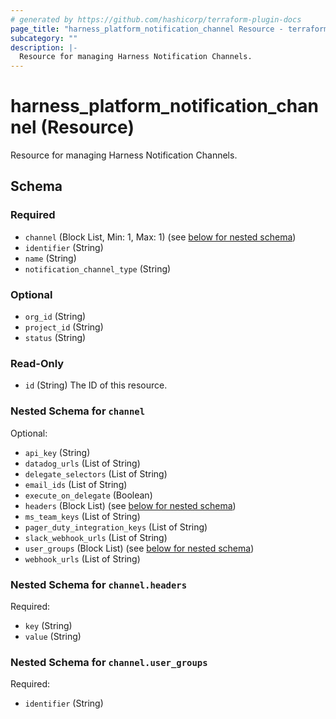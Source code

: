 ```yaml
---
# generated by https://github.com/hashicorp/terraform-plugin-docs
page_title: "harness_platform_notification_channel Resource - terraform-provider-harness"
subcategory: ""
description: |-
  Resource for managing Harness Notification Channels.
---
```


# harness_platform_notification_channel (Resource)

Resource for managing Harness Notification Channels.



<!-- schema generated by tfplugindocs -->
## Schema

### Required

- `channel` (Block List, Min: 1, Max: 1) (see [below for nested schema](#nestedblock--channel))
- `identifier` (String)
- `name` (String)
- `notification_channel_type` (String)

### Optional

- `org_id` (String)
- `project_id` (String)
- `status` (String)

### Read-Only

- `id` (String) The ID of this resource.

<a id="nestedblock--channel"></a>
### Nested Schema for `channel`

Optional:

- `api_key` (String)
- `datadog_urls` (List of String)
- `delegate_selectors` (List of String)
- `email_ids` (List of String)
- `execute_on_delegate` (Boolean)
- `headers` (Block List) (see [below for nested schema](#nestedblock--channel--headers))
- `ms_team_keys` (List of String)
- `pager_duty_integration_keys` (List of String)
- `slack_webhook_urls` (List of String)
- `user_groups` (Block List) (see [below for nested schema](#nestedblock--channel--user_groups))
- `webhook_urls` (List of String)

<a id="nestedblock--channel--headers"></a>
### Nested Schema for `channel.headers`

Required:

- `key` (String)
- `value` (String)


<a id="nestedblock--channel--user_groups"></a>
### Nested Schema for `channel.user_groups`

Required:

- `identifier` (String)
